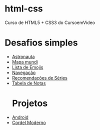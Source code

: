 # html-css
 Curso de HTML5 + CSS3 do CursoemVideo

<h1>Desafios simples</h1>

<ul>
  <li>
   <a href="https://michellycruz.github.io/html-css/desafios/d011/index.html">Astronauta</a>
  </li>
  <li>
   <a href="https://michellycruz.github.io/html-css/desafios/d003/mapamundi.html">Mapa mundi</a>
  </li>
  <li>
   <a href="https://michellycruz.github.io/html-css/desafios/d004/index.html">Lista de Emojis</a>
  </li>
  <li>
   <a href="https://michellycruz.github.io/html-css/desafios/d008/cinza.html">Navegação</a>
  </li>
  <li>
   <a href="https://michellycruz.github.io/html-css/desafios/d009/index.html">Recomendações de Séries</a>
  </li>
  <li>
   <a href="https://michellycruz.github.io/html-css/desafios/d014/index.html">Tabela de Notas</a>
  </li>
  
  <h1>Projetos</h1>
  
  <li>
   <a href="https://michellycruz.github.io/html-css/desafios/d010/android.html">Android</a>
  </li>
  <li>
   <a href="https://michellycruz.github.io/html-css/desafios/d012/index.html">Cordel Moderno</a>
  </li>
</ul>

